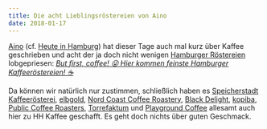 ```yaml
---
title: Die acht Lieblingsröstereien von Aino
date: 2018-01-17 
---
```


[Aino](https://getaino.de/) (cf. [Heute in Hamburg](https://aino.hamburg/heute/)) hat dieser Tage auch mal kurz über Kaffee geschrieben und acht der ja doch nicht wenigen [Hamburger Röstereien](/cafes/) lobgepriesen: [_But first, coffee! 😜 Hier kommen feinste Hamburger Kaffeeröstereien! ☕️_](https://aino.hamburg/?contentid=41394)

Da können wir natürlich nur zustimmen, schließlich haben es [Speicherstadt Kaffeerösterei](/cafes/speicherstadt-kaffeeroesterei/), [elbgold](/cafes/elbgold/), [Nord Coast Coffee Roastery](/cafes/nord-coast-coffee-roastery/), [Black Delight](/cafes/black-delight/), [kopiba](/cafes/kaffeeroesterei-deathpresso/), [Public Coffee Roasters](/cafes/public-coffee-roasters/), [Torrefaktum](/cafes/torrefaktum/) und [Playground Coffee](/cafes/playground-coffee/) allesamt auch hier zu HH Kaffee geschafft. Es geht doch nichts über guten Geschmack.